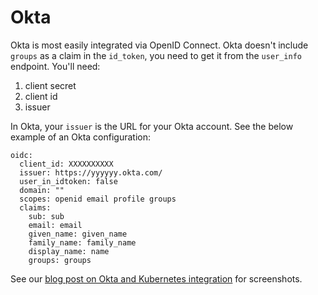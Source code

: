 # Okta

Okta is most easily integrated via OpenID Connect.  Okta doesn't include `groups` as a claim in the `id_token`, you need to get it from the `user_info` endpoint.  You'll need:

1. client secret
2. client id
3. issuer

In Okta, your `issuer` is the URL for your Okta account.  See the below example of an Okta configuration:

```
oidc:
  client_id: XXXXXXXXXX
  issuer: https://yyyyyy.okta.com/
  user_in_idtoken: false
  domain: ""
  scopes: openid email profile groups
  claims:
    sub: sub
    email: email
    given_name: given_name
    family_name: family_name
    display_name: name
    groups: groups
```

See our [blog post on Okta and Kubernetes integration](https://www.tremolosecurity.com/post/using-okta-with-kubernetes) for screenshots.